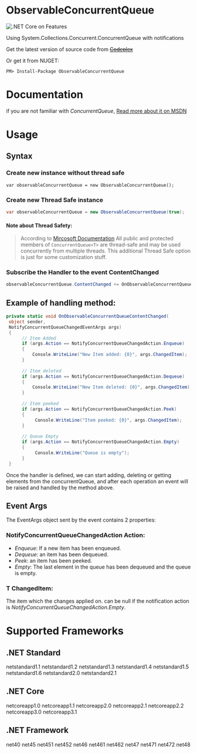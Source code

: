 ObservableConcurrentQueue
=========================

![.NET Core on Features](https://github.com/cyounes/ObservableConcurrentQueue/workflows/.NET%20Core%20on%20Features/badge.svg)

Using System.Collections.Concurrent.ConcurrentQueue with notifications

Get the latest version of source code from [~~Codeplex~~](https://observableconcurrentqueue.codeplex.com/)

Or get it from NUGET: 

``` 
PM> Install-Package ObservableConcurrentQueue

```

# Documentation

if you are not familiar with *ConcurrentQueue*, [Read more about it on MSDN](http://msdn.microsoft.com/en-us/library/dd267265(v=vs.110).aspx)

# Usage
## Syntax
### Create new instance without thread safe
```Csharp
var observableConcurrentQueue = new ObservableConcurrentQueue();
``` 

### Create new Thread Safe instance
```csharp
var observableConcurrentQueue = new ObservableConcurrentQueue(true);
``` 
#### Note about Thread Safety:
> According to [Mircosoft Documentation](https://docs.microsoft.com/en-us/dotnet/api/system.collections.concurrent.concurrentqueue-1?redirectedfrom=MSDN&view=netcore-3.1#thread-safety) All public and protected members of `ConcurrentQueue<T>` are thread-safe and may be used concurrently from multiple threads. This additional Thread Safe option is just for some customization stuff. 

### Subscribe the Handler to the event ContentChanged
```csharp
observableConcurrentQueue.ContentChanged += OnObservableConcurrentQueueContentChanged;
```

## Example of handling method: 
```csharp
private static void OnObservableConcurrentQueueContentChanged(
 object sender,
 NotifyConcurrentQueueChangedEventArgs args)
 {
      // Item Added
      if (args.Action == NotifyConcurrentQueueChangedAction.Enqueue)
      {
          Console.WriteLine("New Item added: {0}", args.ChangedItem);
      }
 
      // Item deleted
      if (args.Action == NotifyConcurrentQueueChangedAction.Dequeue)
      {
          Console.WriteLine("New Item deleted: {0}", args.ChangedItem);
      }
 
      // Item peeked
      if (args.Action == NotifyConcurrentQueueChangedAction.Peek)
      {
           Console.WriteLine("Item peeked: {0}", args.ChangedItem);
      }
 
      // Queue Empty
      if (args.Action == NotifyConcurrentQueueChangedAction.Empty)
      {
           Console.WriteLine("Queue is empty");
      }
 } 
```

Once the handler is defined, we can start adding, deleting or getting elements from the concurrentQueue, and after each operation an event will be raised and handled by the method above.

## Event Args
The EventArgs object sent by the event contains 2 properties:

### NotifyConcurrentQueueChangedAction Action:

* *Enqueue*: If a new item has been enqueued.
* *Dequeue*: an item has been dequeued.
* *Peek*: an item has been peeked.
* *Empty*: The last element in the queue has been dequeued and the queue is empty.

### T ChangedItem:
The item which the changes applied on. can be null if the notification action is *NotifyConcurrentQueueChangedAction.Empty*.

# Supported Frameworks
## .NET Standard
netstandard1.1
netstandard1.2
netstandard1.3
netstandard1.4
netstandard1.5
netstandard1.6
netstandard2.0
netstandard2.1

## .NET Core
netcoreapp1.0
netcoreapp1.1
netcoreapp2.0
netcoreapp2.1
netcoreapp2.2
netcoreapp3.0
netcoreapp3.1

## .NET Framework
net40
net45
net451
net452
net46
net461
net462
net47
net471
net472
net48

